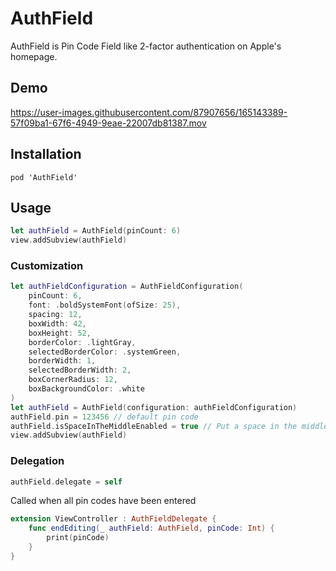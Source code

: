 # AuthField
AuthField is Pin Code Field like 2-factor authentication on Apple's homepage.

## Demo
https://user-images.githubusercontent.com/87907656/165143389-57f09ba1-67f6-4949-9eae-22007db81387.mov

## Installation
`pod 'AuthField'`

## Usage

```Swift
let authField = AuthField(pinCount: 6)
view.addSubview(authField)
```
### Customization
```Swift
let authFieldConfiguration = AuthFieldConfiguration(
    pinCount: 6,
    font: .boldSystemFont(ofSize: 25),
    spacing: 12,
    boxWidth: 42,
    boxHeight: 52,
    borderColor: .lightGray,
    selectedBorderColor: .systemGreen,
    borderWidth: 1,
    selectedBorderWidth: 2,
    boxCornerRadius: 12,
    boxBackgroundColor: .white
)
let authField = AuthField(configuration: authFieldConfiguration)
authField.pin = 123456 // default pin code
authField.isSpaceInTheMiddleEnabled = true // Put a space in the middle of the boxes.
view.addSubview(authField) 
```

### Delegation
```Swift
authField.delegate = self
``` 
Called when all pin codes have been entered
```Swift 
extension ViewController : AuthFieldDelegate {
    func endEditing(_ authField: AuthField, pinCode: Int) {
        print(pinCode)
    }
}
```

